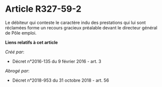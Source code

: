 # Article R327-59-2

Le débiteur qui conteste le caractère indu des prestations qui lui sont réclamées forme un recours gracieux préalable devant
le directeur général de Pôle emploi.

**Liens relatifs à cet article**

_Créé par_:

  - Décret n°2016-135 du 9 février 2016 - art. 3

_Abrogé par_:

  - Décret n°2018-953 du 31 octobre 2018 - art. 56
